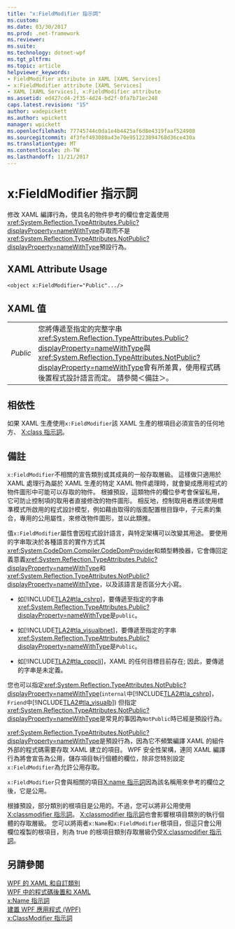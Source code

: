 ```yaml
---
title: "x:FieldModifier 指示詞"
ms.custom: 
ms.date: 03/30/2017
ms.prod: .net-framework
ms.reviewer: 
ms.suite: 
ms.technology: dotnet-wpf
ms.tgt_pltfrm: 
ms.topic: article
helpviewer_keywords:
- FieldModifier attribute in XAML [XAML Services]
- x:FieldModifier attribute [XAML Services]
- XAML [XAML Services], x:FieldModifier attribute
ms.assetid: ed427cd4-2f35-4d24-bd2f-0fa7b71ec248
caps.latest.revision: "15"
author: wadepickett
ms.author: wpickett
manager: wpickett
ms.openlocfilehash: 77745744c0da1e4b4425af6d8e4319faaf524908
ms.sourcegitcommit: 4f3fef493080a43e70e951223894768d36ce430a
ms.translationtype: MT
ms.contentlocale: zh-TW
ms.lasthandoff: 11/21/2017
---
```

# <a name="xfieldmodifier-directive"></a>x:FieldModifier 指示詞
修改 XAML 編譯行為，使具名的物件參考的欄位會定義使用<xref:System.Reflection.TypeAttributes.Public?displayProperty=nameWithType>存取而不是<xref:System.Reflection.TypeAttributes.NotPublic?displayProperty=nameWithType>預設行為。  
  
## <a name="xaml-attribute-usage"></a>XAML Attribute Usage  
  
```xaml  
<object x:FieldModifier="Public".../>  
```  
  
## <a name="xaml-values"></a>XAML 值  
  
|||  
|-|-|  
|*Public*|您將傳遞至指定的完整字串<xref:System.Reflection.TypeAttributes.Public?displayProperty=nameWithType>與<xref:System.Reflection.TypeAttributes.NotPublic?displayProperty=nameWithType>會有所差異，使用程式碼後置程式設計語言而定。 請參閱＜備註＞。|  
  
## <a name="dependencies"></a>相依性  
 如果 XAML 生產使用`x:FieldModifier`該 XAML 生產的根項目必須宣告的任何地方、 [X:class 指示詞](../../../docs/framework/xaml-services/x-class-directive.md)。  
  
## <a name="remarks"></a>備註  
 `x:FieldModifier`不相關的宣告類別或其成員的一般存取層級。 這樣做只適用於 XAML 處理行為屬於 XAML 生產的特定 XAML 物件處理時，就會變成應用程式的物件圖形中可能可以存取的物件。 根據預設，這類物件的欄位參考會保留私用，它可防止控制項的取用者直接修改的物件圖形。 相反地，控制取用者應該使用標準模式所啟用的程式設計模型，例如藉由取得的版面配置根目錄中，子元素的集合，專用的公用屬性，來修改物件圖形，並以此類推。  
  
 值`x:FieldModifier`屬性會因程式設計語言，與特定架構可以改變其用途。 要使用的字串取決於各種語言的實作方式其<xref:System.CodeDom.Compiler.CodeDomProvider>和類型轉換器，它會傳回定義意義<xref:System.Reflection.TypeAttributes.Public?displayProperty=nameWithType>和<xref:System.Reflection.TypeAttributes.NotPublic?displayProperty=nameWithType>，以及該語言是否區分大小寫。  
  
-   如[!INCLUDE[TLA2#tla_cshrp](../../../includes/tla2sharptla-cshrp-md.md)]，要傳遞至指定的字串<xref:System.Reflection.TypeAttributes.Public?displayProperty=nameWithType>是`public`。  
  
-   如[!INCLUDE[TLA2#tla_visualbnet](../../../includes/tla2sharptla-visualbnet-md.md)]，要傳遞至指定的字串<xref:System.Reflection.TypeAttributes.Public?displayProperty=nameWithType>是`Public`。  
  
-   如[!INCLUDE[TLA2#tla_cppcli](../../../includes/tla2sharptla-cppcli-md.md)]，XAML 的任何目標目前存在; 因此，要傳遞的字串是未定義。  
  
 您也可以指定<xref:System.Reflection.TypeAttributes.NotPublic?displayProperty=nameWithType>(`internal`中[!INCLUDE[TLA2#tla_cshrp](../../../includes/tla2sharptla-cshrp-md.md)]，`Friend`中[!INCLUDE[TLA2#tla_visualb](../../../includes/tla2sharptla-visualb-md.md)]) 但指定<xref:System.Reflection.TypeAttributes.NotPublic?displayProperty=nameWithType>是常見的事因為`NotPublic`時已經是預設行為。  
  
 <xref:System.Reflection.TypeAttributes.NotPublic?displayProperty=nameWithType>是預設行為，因為它不頻繁編譯 XAML 的組件外部的程式碼需要存取 XAML 建立的項目。 WPF 安全性架構，連同 XAML 編譯行為將會宣告為公用，儲存項目執行個體的欄位，除非您特別設定`x:FieldModifier`為允許公用存取。  
  
 `x:FieldModifier`只會與相關的項目[X:name 指示詞](../../../docs/framework/xaml-services/x-name-directive.md)因為該名稱用來參考的欄位之後，它是公用。  
  
 根據預設，部分類別的根項目是公用的。不過，您可以將非公用使用[X:classmodifier 指示詞](../../../docs/framework/xaml-services/x-classmodifier-directive.md)。 [X:classmodifier 指示詞](../../../docs/framework/xaml-services/x-classmodifier-directive.md)也會影響根項目類別的執行個體的存取層級。 您可以將兩者`x:Name`和`x:FieldModifier`根項目，但這只會公用欄位複製的根項目，則為 true 的根項目類別存取層級仍受[X:classmodifier 指示詞](../../../docs/framework/xaml-services/x-classmodifier-directive.md)。  
  
## <a name="see-also"></a>另請參閱  
 [WPF 的 XAML 和自訂類別](../../../docs/framework/wpf/advanced/xaml-and-custom-classes-for-wpf.md)  
 [WPF 中的程式碼後置和 XAML](../../../docs/framework/wpf/advanced/code-behind-and-xaml-in-wpf.md)  
 [x:Name 指示詞](../../../docs/framework/xaml-services/x-name-directive.md)  
 [建置 WPF 應用程式 (WPF)](../../../docs/framework/wpf/app-development/building-a-wpf-application-wpf.md)  
 [x:ClassModifier 指示詞](../../../docs/framework/xaml-services/x-classmodifier-directive.md)
